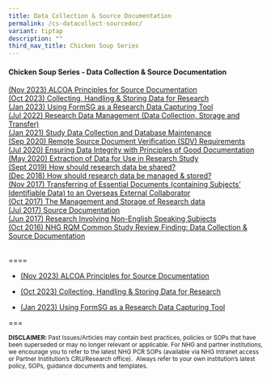 ```yaml
---
title: Data Collection & Source Documentation
permalink: /cs-datacollect-sourcedoc/
variant: tiptap
description: ""
third_nav_title: Chicken Soup Series
---
```

<h4><strong>Chicken Soup Series - Data Collection &amp; Source Documentation</strong></h4>
<p></p>
<p><a href="/files/Chicken Soup/DataCollectionSourceDocs/Nov_23__ALCOA_Principles_for_Source_Documentation.pdf" rel="noopener noreferrer nofollow" target="_blank">(Nov 2023) ALCOA Principles for Source Documentation </a>
<br><a href="/files/Chicken Soup/DataCollectionSourceDocs/Oct_23__Collecting__Handling___Storing_Data_for_Research.pdf" rel="noopener noreferrer nofollow" target="_blank">(Oct 2023) Collecting, Handling &amp; Storing Data for Research </a>
<br><a href="/files/Chicken Soup/DataCollectionSourceDocs/Jan_23__Using_FormSG_as_a_Research_Data_Capturing_Tool.pdf" rel="noopener noreferrer nofollow" target="_blank">(Jan 2023) Using FormSG as a Research Data Capturing Tool </a>
<br><a href="/files/Chicken Soup/DataCollectionSourceDocs/Jul_22__Research_Data_Management__Data_Collection_Storage_and_Transfer_.pdf" rel="noopener noreferrer nofollow" target="_blank">(Jul 2022) Research Data Management (Data Collection, Storage and Transfer) </a>
<br><a href="/files/Chicken Soup/DataCollectionSourceDocs/Jan_21__Study_Data_Collection_and_Database_Maintenance.pdf" rel="noopener noreferrer nofollow" target="_blank">(Jan 2021) Study Data Collection and Database Maintenance </a>
<br><a href="/files/Chicken Soup/DataCollectionSourceDocs/Sep_20__Remote_Source_Document_Verification__SDV__Requirements.pdf" rel="noopener noreferrer nofollow" target="_blank">(Sep 2020) Remote Source Document Verification (SDV) Requirements </a>
<br><a href="/files/Chicken Soup/DataCollectionSourceDocs/Jul_20__Ensuring_Data_Integrity_With_Principles_Of_Good_Documentation.pdf" rel="noopener noreferrer nofollow" target="_blank">(Jul 2020) Ensuring Data Integrity with Principles of Good Documentation </a>
<br><a href="/files/Chicken Soup/DataCollectionSourceDocs/May_20__Extraction_Of_Data_For_Use_In_Research_Study.pdf" rel="noopener noreferrer nofollow" target="_blank">(May 2020) Extraction of Data for Use in Research Study </a>
<br><a href="/files/Chicken Soup/DataCollectionSourceDocs/Sept_19__How_should_research_data_be_shared.pdf" rel="noopener noreferrer nofollow" target="_blank">(Sept 2019) How should research data be shared? </a>
<br><a href="/files/Chicken Soup/DataCollectionSourceDocs/Dec_18__How_should_research_data_be_managed___stored.pdf" rel="noopener noreferrer nofollow" target="_blank">(Dec 2018) How should research data be managed &amp; stored? </a>
<br><a href="/files/Chicken Soup/DataCollectionSourceDocs/Nov_17__Transferring_of_Essential_Documents__containing_Subjects__Identifiable_Data__to_an_Overseas_External_Collaborator.pdf" rel="noopener noreferrer nofollow" target="_blank">(Nov 2017) Transferring of Essential Documents (containing Subjects’ Identifiable Data) to an Overseas External Collaborator </a>
<br><a href="/files/Chicken Soup/DataCollectionSourceDocs/Oct_17__The_Management_and_Storage_of_Research_data.pdf" rel="noopener noreferrer nofollow" target="_blank">(Oct 2017) The Management and Storage of Research data </a>
<br><a href="/files/Chicken Soup/DataCollectionSourceDocs/Jul_17__Source_Documentation.pdf" rel="noopener noreferrer nofollow" target="_blank">(Jul 2017) Source Documentation </a>
<br><a href="/files/Chicken Soup/DataCollectionSourceDocs/Jul_17__Source_Documentation.pdf" rel="noopener noreferrer nofollow" target="_blank">(Jun 2017) Research Involving Non-English Speaking Subjects </a>
<br><a href="/files/Chicken Soup/DataCollectionSourceDocs/Oct_16__NHG_RQM_Common_Study_Review_Finding_Data_Collection___Source_Documentation.pdf" rel="noopener noreferrer nofollow" target="_blank">(Oct 2016) NHG RQM Common Study Review Finding: Data Collection &amp; Source Documentation</a>
</p>
<p>
<br>====</p>
<ul data-tight="true" class="tight">
<li>
<p><a href="/files/Chicken Soup/DataCollectionSourceDocs/Nov_23__ALCOA_Principles_for_Source_Documentation.pdf" rel="noopener noreferrer nofollow" target="_blank">(Nov 2023) ALCOA Principles for Source Documentation</a>
</p>
</li>
<li>
<p><a href="/files/Chicken Soup/DataCollectionSourceDocs/Oct_23__Collecting__Handling___Storing_Data_for_Research.pdf" rel="noopener noreferrer nofollow" target="_blank">(Oct 2023) Collecting, Handling &amp; Storing Data for Research</a>
</p>
</li>
<li>
<p><a href="/files/Chicken Soup/DataCollectionSourceDocs/Jan_23__Using_FormSG_as_a_Research_Data_Capturing_Tool.pdf" rel="noopener noreferrer nofollow" target="_blank">(Jan 2023) Using FormSG as a Research Data Capturing Tool</a>
</p>
</li>
</ul>
<p>===</p>
<p></p>
<p></p>
<p><strong><sup>DISCLAIMER: </sup></strong><sup>Past Issues/Articles may contain best practices, policies or SOPs that have been superseded or may no longer relevant or applicable. For NHG and partner institutions, we encourage you to refer to the latest NHG PCR SOPs (available via NHG Intranet access or Partner Institution’s CRU/Research office).&nbsp; Always refer to your own institution’s latest policy, SOPs, guidance documents and templates.</sup>
</p>
<p></p>
<p><a href="https://staging.d2xg4pfdtrypjl.amplifyapp.com/cs-biosamples/" class="is-half is-left is-full-height" rel="noopener noreferrer nofollow" target="_blank"><br></a>
</p>
